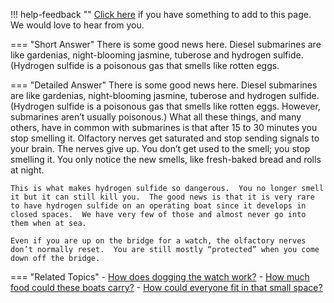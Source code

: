 !!! help-feedback ""
    [Click here](https://other.example.com/feedback) if you have something to add to this page. We would love to hear from you.

=== "Short Answer"
    There is some good news here. Diesel submarines are like gardenias, night-blooming jasmine, tuberose and hydrogen sulfide. (Hydrogen sulfide is a poisonous gas that smells like rotten eggs.

=== "Detailed Answer"
    There is some good news here.  Diesel submarines are like gardenias, night-blooming jasmine, tuberose and hydrogen sulfide.  (Hydrogen sulfide is a poisonous gas that smells like rotten eggs.  However, submarines aren’t usually poisonous.)  What all these things, and many others, have in common with submarines is that after 15 to 30 minutes you stop smelling it.  Olfactory nerves get saturated and stop sending signals to your brain.  The nerves give up.  You don’t get used to the smell; you stop smelling it.  You only notice the new smells, like fresh-baked bread and rolls at night.
    
    This is what makes hydrogen sulfide so dangerous.  You no longer smell it but it can still kill you.  The good news is that it is very rare to have hydrogen sulfide on an operating boat since it develops in closed spaces.  We have very few of those and almost never go into them when at sea.
    
    Even if you are up on the bridge for a watch, the olfactory nerves don’t normally reset.  You are still mostly “protected” when you come down off the bridge.

=== "Related Topics"
    - [How does dogging the watch work?](./how-does-dogging-the-watch-work.md)
    - [How much food could these boats carry?](./how-much-food-could-these-boats-carry.md)
    - [How could everyone fit in that small space?](./how-could-everyone-fit-in-that-small-space.md)
